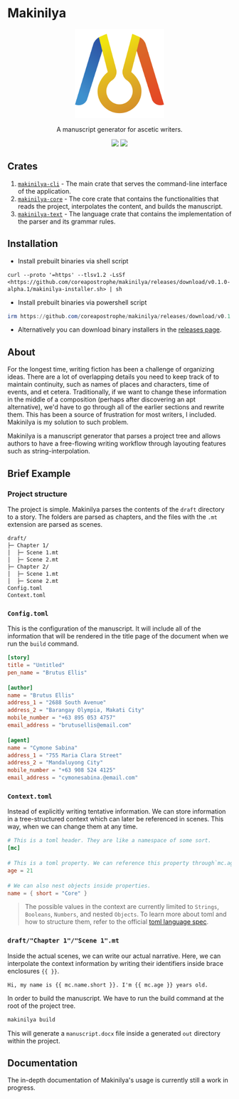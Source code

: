 
# Makinilya

<p align="center"><img src="./assets/makinilya-logo.png" style="height:200px"/></p>
<p align="center">
    A manuscript generator for ascetic writers.
</p>
<p align="center">
    <img src="https://github.com/coreapostrophe/makinilya/actions/workflows/release.yml/badge.svg">
    <img src="https://github.com/coreapostrophe/makinilya/actions/workflows/build.yml/badge.svg">
</p>

## Crates

1. [`makinilya-cli`](./makinilya-cli/) - The main crate that serves the command-line interface of the application.
2. [`makinilya-core`](./makinilya-core/) - The core crate that contains the functionalities that reads the project, interpolates the content, and builds the manuscript.
3. [`makinilya-text`](./makinilya-text/) - The language crate that contains the implementation of the parser and its grammar rules.

## Installation

- Install prebuilt binaries via shell script

```shell
curl --proto '=https' --tlsv1.2 -LsSf <https://github.com/coreapostrophe/makinilya/releases/download/v0.1.0-alpha.1/makinilya-installer.sh> | sh
```

- Install prebuilt binaries via powershell script

```powershell
irm https://github.com/coreapostrophe/makinilya/releases/download/v0.1.0-alpha.1/makinilya-installer.ps1 | iex
```

- Alternatively you can download binary installers in the [releases page](https://github.com/coreapostrophe/makinilya/releases).

## About

For the longest time, writing fiction has been a challenge of organizing ideas. There are a lot of overlapping details you need to keep track of to maintain continuity, such as names of places and characters, time of events, and et cetera. Traditionally, if we want to change these information in the middle of a composition (perhaps after discovering an apt alternative), we'd have to go through all of the earlier sections and rewrite them. This has been a source of frustration for most writers, I included. Makinilya is my solution to such problem.

Makinilya is a manuscript generator that parses a project tree and allows authors to have a free-flowing writing workflow through layouting features such as string-interpolation.

## Brief Example

### Project structure

The project is simple. Makinilya parses the contents of the `draft` directory to a story. The folders are parsed as chapters, and the files with the `.mt` extension are parsed as scenes.

```plaintext
draft/
├─ Chapter 1/
│  ├─ Scene 1.mt
│  ├─ Scene 2.mt
├─ Chapter 2/
│  ├─ Scene 1.mt
│  ├─ Scene 2.mt
Config.toml
Context.toml
```

### `Config.toml`

This is the configuration of the manuscript. It will include all of the information that will be rendered in the title page of the document when we run the `build` command.

```toml
[story]
title = "Untitled"
pen_name = "Brutus Ellis"

[author]
name = "Brutus Ellis"
address_1 = "2688 South Avenue"
address_2 = "Barangay Olympia, Makati City"
mobile_number = "+63 895 053 4757"
email_address = "brutusellis@email.com"

[agent]
name = "Cymone Sabina"
address_1 = "755 Maria Clara Street"
address_2 = "Mandaluyong City"
mobile_number = "+63 908 524 4125"
email_address = "cymonesabina.@email.com"
```

### `Context.toml`

Instead of explicitly writing tentative information. We can store information in a tree-structured context which can later be referenced in scenes. This way, when we can change them at any time.

```toml
# This is a toml header. They are like a namespace of some sort.
[mc]                        

# This is a toml property. We can reference this property through`mc.age`
age = 21

# We can also nest objects inside properties.
name = { short = "Core" }
```

>The possible values in the context are currently limited to `Strings`, `Booleans`, `Numbers`, and nested `Objects`. To learn more about toml and how to structure them, refer to the official [toml language spec](https://toml.io/en/v1.0.0).

### `draft/"Chapter 1"/"Scene 1".mt`

Inside the actual scenes, we can write our actual narrative. Here, we can interpolate the context information by writing their identifiers inside brace enclosures `{{ }}`.

```plaintext
Hi, my name is {{ mc.name.short }}. I'm {{ mc.age }} years old.
```

In order to build the manuscript. We have to run the build command at the root of the project tree.

```bash
makinilya build
```

This will generate a `manuscript.docx` file inside a generated `out` directory within the project.

## Documentation

The in-depth documentation of Makinilya's usage is currently still a work in progress.
